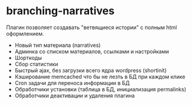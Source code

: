 # branching-narratives
Плагин позволяет создавать "ветвящиеся истории" с полным html оформлением.  
<ul>
  <li>Новый тип материала (narratives)</li>
  <li>Админка со списком материалов, ссылками и настройками</li>
  <li>Шорткоды</li>
  <li>Сбор статистики</li>
  <li>Быстрый ajax, без загрузки всего ядра wordpress (shortinit)</li>
  <li>Кэширование memcached что бы не лезть в БД при каждом клике</li>
  <li>Cron задачи для переноса информации в БД</li>
  <li>Обработчики установки (таблица в БД, инициализация permalinks)</li>
  <li>Обработчики деактивации и удаления плагина</li>

 </ul>
